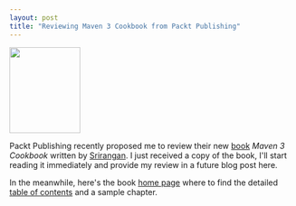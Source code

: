 ```yaml
---
layout: post
title: "Reviewing Maven 3 Cookbook from Packt Publishing"
---
```

<a href="http://www.packtpub.com/apache-maven-3-0-cookbook/book"><img class="aligncenter size-full wp-image-399" title="Apache Maven 3 Cookbook" src="http://www.skuro.tk/wp-content/uploads/2011/09/Apache-Maven-3-Cookbook.png" alt="" width="125" height="152" /></a>

Packt Publishing recently proposed me to review their new <a href="http://www.packtpub.com/apache-maven-3-0-cookbook/book">book</a> <em>Maven 3 Cookbook</em> written by <a href="http://srirangan.net/">Srirangan</a>. I just received a copy of the book, I'll start reading it immediately and provide my review in a future blog post here.

In the meanwhile, here's the book <a href="http://www.packtpub.com/apache-maven-3-0-cookbook/book">home page</a> where to find the detailed <a href="http://www.packtpub.com/toc/apache-maven-3-cookbook-table-contents">table of contents</a> and a sample chapter.